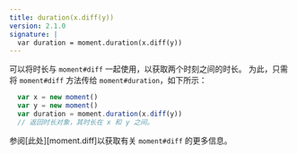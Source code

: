 ```yaml
---
title: duration(x.diff(y))
version: 2.1.0
signature: |
  var duration = moment.duration(x.diff(y))
---
```


可以将时长与 `moment#diff` 一起使用，以获取两个时刻之间的时长。 
为此，只需将 `moment#diff` 方法传给 `moment#duration`，如下所示：

```javascript
  var x = new moment()
  var y = new moment()
  var duration = moment.duration(x.diff(y))
  // 返回时长对象，其时长在 x 和 y 之间。
```

参阅[此处][moment.diff]以获取有关 `moment#diff` 的更多信息。


